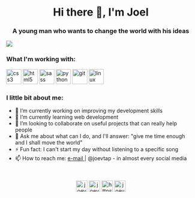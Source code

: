 <h1 align="center">Hi there 👋, I'm Joel</h1>
<h3 align="center">A young man who wants to change the world with his ideas</h3>
<a href = "mailto: joelvitortorres@gmail.com"><img src="https://img.shields.io/badge/-joelvitortorres@gmail.com-c14438?style=flat-square&logo=Gmail&logoColor=white&link=mailto:joelvitortorres@gmail.com"></a>
<br>

### What I'm working with:

<p align="left"><img src="https://devicons.github.io/devicon/devicon.git/icons/css3/css3-original-wordmark.svg"
        alt="css3" width="40" height="40" /> <img
        src="https://devicons.github.io/devicon/devicon.git/icons/html5/html5-original-wordmark.svg" alt="html5"
        width="40" height="40" /> <img src="https://devicons.github.io/devicon/devicon.git/icons/sass/sass-original.svg"
        alt="sass" width="40" height="40" /> <img
        src="https://devicons.github.io/devicon/devicon.git/icons/python/python-original.svg" alt="python" width="40"
        height="40" />
    <img src="https://www.vectorlogo.zone/logos/git-scm/git-scm-icon.svg" alt="git" width="40" height="40" /> <img
        src="https://devicons.github.io/devicon/devicon.git/icons/linux/linux-original.svg" alt="linux" width="40"
        height="40" />

<br>

### I little bit about me:

<ul>
    <li> 🔭 I’m currently working on improving my development skills
    </li>
    <li> 🌱 I’m currently learning web development
    </li>
    <li> 👯 I’m looking to collaborate on useful projects that can really help people
    </li>
    <li> 💬 Ask me about what can I do, and I'll answer: "give me time enough and I shall move the world"
    </li>
    <li> ⚡ Fun fact: I can't start my day without listening to a specific song
    </li>
    <li> 📫 How to reach me: <a href = "mailto: joelvitortorres@gmail.com"> e-mail </a> | @joevtap - in almost every social media
    </li>
    <!-- - 🤔 I’m looking for help with ... -->
</ul>

<br>

<p align="center">
    <a href="https://codepen.io/joevtap" target="_blank"><img align="center"
            src="https://cdn.jsdelivr.net/npm/simple-icons@3.0.1/icons/codepen.svg" alt="joevtap" height="30"
            width="30" /></a>
    <a href="https://twitter.com/joevtap" target="_blank"><img align="center"
            src="https://cdn.jsdelivr.net/npm/simple-icons@3.0.1/icons/twitter.svg" alt="joevtap" height="30"
            width="30" /></a>
    <a href="https://www.linkedin.com/public-profile/settings?trk=d_flagship3_profile_self_view_public_profile&lipi=urn%3Ali%3Apage%3Ad_flagship3_profile_self_edit_top_card%3BCmmxP18uQ3G3BKy9ZHH5oQ%3D%3D"
        target="_blank"><img align="center" src="https://cdn.jsdelivr.net/npm/simple-icons@3.0.1/icons/linkedin.svg"
            alt="https://www.linkedin.com/public-profile/settings?trk=d_flagship3_profile_self_view_public_profile&lipi=urn%3ali%3apage%3ad_flagship3_profile_self_edit_top_card%3bcmmxp18uq3g3bky9zhh5oq%3d%3d"
            height="30" width="30" /></a>
    <a href="https://instagram.com/joevtap" target="_blank"><img align="center"
            src="https://cdn.jsdelivr.net/npm/simple-icons@3.0.1/icons/instagram.svg" alt="joevtap" height="30"
            width="30" /></a>
</p>
